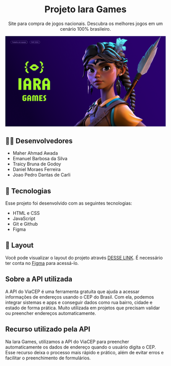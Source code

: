 <h1 align="center">Projeto Iara Games</h1>

<p align="center">Site para compra de jogos nacionais. Descubra os melhores jogos em um cenário 100% brasileiro.</p>

<img alt="license" src="./assets/images/banner_readme.png">

## 🧑🏽 Desenvolvedores
- Maher Ahmad Awada
- Emanuel Barbosa da Silva
- Traicy Bruna de Godoy
- Daniel Moraes Ferreira
- Joao Pedro Dantas de Carli

## 🚀 Tecnologias

Esse projeto foi desenvolvido com as seguintes tecnologias:

- HTML e CSS
- JavaScript
- Git e Github
- Figma

## 🔖 Layout

Você pode visualizar o layout do projeto através [DESSE LINK](https://www.figma.com/design/FsonKHnaXn3TQTggTMVJBP/Iara-Games?node-id=5-21&t=f4c0T1WAsyKOYrZB-1). É necessário ter conta no [Figma](https://figma.com) para acessá-lo.

## Sobre a API utilizada
A API do ViaCEP é uma ferramenta gratuita que ajuda a acessar informações de endereços usando o CEP do Brasil. Com ela, podemos integrar sistemas e apps e conseguir dados como rua bairro, cidade e estado de forma prática. Muito utilizada em projetos que precisam validar ou preencher endereços automaticamente.

## Recurso utilizado pela API
Na Iara Games, utilizamos a API do ViaCEP para preencher automaticamente os dados de endereço quando o usuário digita o CEP. Esse recurso deixa o processo mais rápido e prático, além de evitar erros e facilitar o preenchimento de formulários.